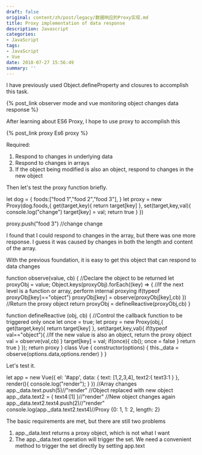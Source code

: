 ```yaml
---
draft: false
original: content/zh/post/legacy/数据响应的Proxy实现.md
title: Proxy implementation of data response
description: Javascript
categories:
- JavaScript
tags:
- JavaScript
- Vue
date: 2018-07-27 15:56:49
summary: ''
---
```


I have previously used Object.defineProperty and closures to accomplish this task.

{% post_link observer mode and vue monitoring object changes data response %}

After learning about ES6 Proxy, I hope to use proxy to accomplish this

{% post_link proxy Es6 proxy %}

Required:
1. Respond to changes in underlying data
2. Respond to changes in arrays
3. If the object being modified is also an object, respond to changes in the new object

Then let's test the proxy function briefly.

let dog = {
foods:["food 1","food 2","food 3"],
}
let proxy = new Proxy(dog.foods,{
get(target,key){
return target[key]
},
set(target,key,val){
console.log("change")
target[key] = val;
return true
}
})

proxy.push("food 3") //change change


I found that I could respond to changes in the array, but there was one more response. I guess it was caused by changes in both the length and content of the array.

With the previous foundation, it is easy to get this object that can respond to data changes

function observe(value, cb) {
//Declare the object to be returned
let proxyObj = value;
Object.keys(proxyObj).forEach((key) => {
//If the next level is a function or array, perform internal proxying
if(typeof proxyObj[key]=="object") proxyObj[key] = observe(proxyObj[key],cb)
})
//Return the proxy object
return proxyObj = defineReactive(proxyObj,cb)
}

function defineReactive (obj, cb) {
//Control the callback function to be triggered only once
let once = true;
let proxy = new Proxy(obj,{
get(target,key){
return target[key]
},
set(target,key,val){
if(typeof val=="object"){
//If the new value is also an object, return the proxy object
val = observe(val,cb)
}
target[key] = val;
if(once){
cb();
once = false
}
return true
}
});
return proxy
}
class Vue {
constructor(options) {
this._data = observe(options.data,options.render)
}
}

Let's test it.

let app = new Vue({
el: '#app',
data: {
text: [1,2,3,4],
text2:{
text3:1
}
},
render(){
console.log("render");
}
})
//Array changes
app._data.text.push(5)//"render"
//Object replaced with new object
app._data.text2 = {
text4:[1]
}//"render"
//New object changes again
app._data.text2.text4.push(2)//"render"
console.log(app._data.text2.text4)//Proxy {0: 1, 1: 2, length: 2}

The basic requirements are met, but there are still two problems

1. app._data.text returns a proxy object, which is not what I want
2. The app._data.text operation will trigger the set. We need a convenient method to trigger the set directly by setting app.text
